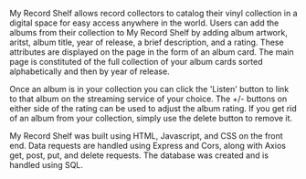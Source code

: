 My Record Shelf allows record collectors to catalog their vinyl collection in a digital space for easy access anywhere in the world. Users can add the albums from their collection to My Record Shelf by adding album artwork, aritst, album title, year of release, a brief description, and a rating. These attributes are displayed on the page in the form of an album card. The main page is constituted of the full collection of your album cards sorted alphabetically and then by year of release.

Once an album is in your collection you can click the 'Listen' button to link to that album on the streaming service of your choice. The +/- buttons on either side of the rating can be used to adjust the album rating. If you get rid of an album from your collection, simply use the delete button to remove it.

My Record Shelf was built using HTML, Javascript, and CSS on the front end. Data requests are handled using Express and Cors, along with Axios get, post, put, and delete requests. The database was created and is handled using SQL.